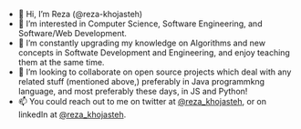 - 👋 Hi, I’m Reza (@reza-khojasteh)
- 👀 I’m interested in Computer Science, Software Engineering, and Software/Web Development.
- 🌱 I’m constantly upgrading my knowledge on Algorithms and new concepts in Softwate Development and Engineering, and enjoy teaching them at the same time.
- 💞️ I’m looking to collaborate on open source projects which deal with any related stuff (mentioned above,) preferably in Java programmkng language, and most preferably these days, in JS and Python!
- 📫 You could reach out to me on twitter at [@reza_khojasteh](https://twitter.com/reza_khojasteh), or on linkedIn at [@reza_khojasteh](https://www.linkedin.com/in/reza-khojasteh/).

<!---
reza-khojasteh/reza-khojasteh is a ✨ special ✨ repository because its `README.md` (this file) appears on your GitHub profile.
You can click the Preview link to take a look at your changes.
--->
